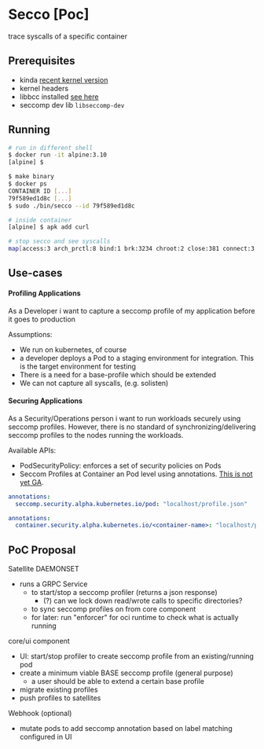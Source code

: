 # Secco [Poc]

trace syscalls of a specific container

## Prerequisites
* kinda [recent kernel version](https://github.com/iovisor/bcc/blob/master/docs/kernel-versions.md)
* kernel headers
* libbcc installed [see here](https://github.com/iovisor/bcc/blob/master/INSTALL.md)
* seccomp dev lib `libseccomp-dev`

## Running
```sh
# run in different shell
$ docker run -it alpine:3.10
[alpine] $

$ make binary
$ docker ps
CONTAINER ID [...]
79f589ed1d8c [...]
$ sudo ./bin/secco --id 79f589ed1d8c

# inside container
[alpine] $ apk add curl

# stop secco and see syscalls
map[access:3 arch_prctl:8 bind:1 brk:3234 chroot:2 close:381 connect:3 dup2:4 execve:9 exit_group:5 fallocate:3 fchdir:2 fchmod:1 fchownat:20 fcntl:41 flock:1 fork:5 fstat:161 fstatfs:1 getcwd:4 getdents64:13 geteuid:2 getpid:4 getppid:3 getsockname:1 gettid:5 getuid:5 ioctl:11 lseek:12 lstat:152 madvise:4 mkdirat:5 mmap:27 mprotect:20 munmap:7 newfstatat:98 open:329 openat:52 poll:53 read:1967 readlink:2 recvfrom:3 rename:1 renameat:61 rt_sigaction:35 rt_sigprocmask:23 rt_sigreturn:2 sendfile:149 sendto:26 set_tid_address:8 setpgid:2 setsockopt:10 socket:4 stat:9 statfs:1 symlink:456 symlinkat:2 umask:4 uname:3 unlinkat:22 utimensat:17 vfork:1 wait4:14 write:239 writev:57]
```

## Use-cases

#### Profiling Applications
As a Developer i want to capture a seccomp profile of my application before it goes to production

Assumptions:
* We run on kubernetes, of course
* a developer deploys a Pod to a staging environment for integration. This is the target environment for testing
* There is a need for a base-profile which should be extended
* We can not capture all syscalls, (e.g. solisten)

#### Securing Applications
As a Security/Operations person i want to run workloads securely using seccomp profiles. However, there is no standard of synchronizing/delivering seccomp profiles to the nodes running the workloads.

Available APIs:
* PodSecurityPolicy: enforces a set of security policies on Pods
* Seccom Profiles at Container an Pod level using annotations. [This is not yet GA](https://github.com/kubernetes/enhancements/pull/1148).

```yaml
annotations:
  seccomp.security.alpha.kubernetes.io/pod: "localhost/profile.json"
```

```yaml
annotations:
  container.security.alpha.kubernetes.io/<container-name>: "localhost/profile.json"
```

## PoC Proposal
Satellite DAEMONSET
* runs a GRPC Service
  * to start/stop a seccomp profiler (returns a json response)
    * (?) can we lock down read/wrote calls to specific directories?
  * to sync seccomp profiles on from core component
  * for later: run "enforcer" for oci runtime to check what is actually running

core/ui component
* UI: start/stop profiler to create seccomp profile from an existing/running pod
* create a minimum viable BASE seccomp profile (general purpose)
  * a user should be able to extend a certain base profile
* migrate existing profiles
* push profiles to satellites

Webhook (optional)
* mutate pods to add seccomp annotation based on label matching configured in UI
